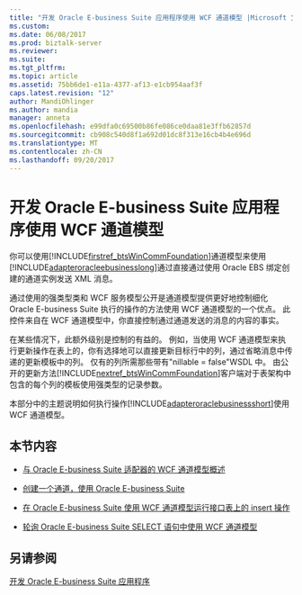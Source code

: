 ```yaml
---
title: "开发 Oracle E-business Suite 应用程序使用 WCF 通道模型 |Microsoft 文档"
ms.custom: 
ms.date: 06/08/2017
ms.prod: biztalk-server
ms.reviewer: 
ms.suite: 
ms.tgt_pltfrm: 
ms.topic: article
ms.assetid: 75bb6de1-e11a-4377-af13-e1cb954aaf3f
caps.latest.revision: "12"
author: MandiOhlinger
ms.author: mandia
manager: anneta
ms.openlocfilehash: e99dfa0c69500b86fe086ce0daa81e3ffb62857d
ms.sourcegitcommit: cb908c540d8f1a692d01dc8f313e16cb4b4e696d
ms.translationtype: MT
ms.contentlocale: zh-CN
ms.lasthandoff: 09/20/2017
---
```

# <a name="develop-oracle-e-business-suite-applications-using-the-wcf-channel-model"></a>开发 Oracle E-business Suite 应用程序使用 WCF 通道模型
你可以使用[!INCLUDE[firstref_btsWinCommFoundation](../../includes/firstref-btswincommfoundation-md.md)]通道模型来使用[!INCLUDE[adapteroracleebusinesslong](../../includes/adapteroracleebusinesslong-md.md)]通过直接通过使用 Oracle EBS 绑定创建的通道实例发送 XML 消息。  
  
 通过使用的强类型类和 WCF 服务模型公开是通道模型提供更好地控制细化 Oracle E-business Suite 执行的操作的方法使用 WCF 通道模型的一个优点。 此控件来自在 WCF 通道模型中，你直接控制通过通道发送的消息的内容的事实。  
  
 在某些情况下，此额外级别是控制的有益的。 例如，当使用 WCF 通道模型来执行更新操作在表上的，你有选择地可以直接更新目标行中的列，通过省略消息中传递的更新模板中的列。 仅有的列所需那些带有"nillable = false"WSDL 中。 由公开的更新方法[!INCLUDE[nextref_btsWinCommFoundation](../../includes/nextref-btswincommfoundation-md.md)]客户端对于表架构中包含的每个列的模板使用强类型的记录参数。  
  
 本部分中的主题说明如何执行操作[!INCLUDE[adapteroraclebusinessshort](../../includes/adapteroraclebusinessshort-md.md)]使用 WCF 通道模型。  
  
## <a name="in-this-section"></a>本节内容  
  
-   [与 Oracle E-business Suite 适配器的 WCF 通道模型概述](../../adapters-and-accelerators/adapter-oracle-ebs/overview-of-the-wcf-channel-model-with-the-oracle-e-business-suite-adapter.md)  
  
-   [创建一个通道，使用 Oracle E-business Suite](../../adapters-and-accelerators/adapter-oracle-ebs/create-a-channel-using-oracle-e-business-suite.md)
  
-   [在 Oracle E-business Suite 使用 WCF 通道模型运行接口表上的 insert 操作](../../adapters-and-accelerators/adapter-oracle-ebs/insert-on-an-interface-table-in-oracle-ebs-using-the-wcf-channel-model.md)  
  
-   [轮询 Oracle E-business Suite SELECT 语句中使用 WCF 通道模型](../../adapters-and-accelerators/adapter-oracle-ebs/poll-oracle-e-business-suite-using-select-statement-with-the-wcf-channel-model.md)
  
## <a name="see-also"></a>另请参阅  
[开发 Oracle E-business Suite 应用程序](../../adapters-and-accelerators/adapter-oracle-ebs/develop-your-oracle-e-business-suite-applications.md)